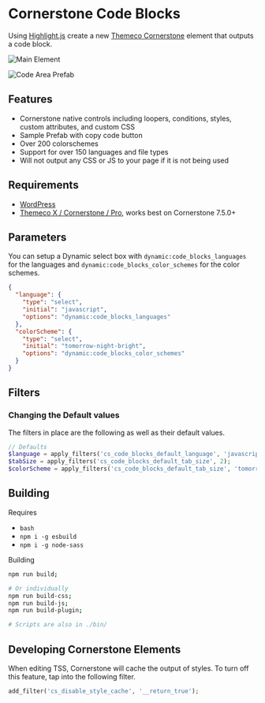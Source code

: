 # Cornerstone Code Blocks

Using [Highlight.js](https://github.com/highlightjs/highlight.js) create a new [Themeco Cornerstone](https://theme.co/pro) element that outputs a code block.

![Main Element](https://raw.githubusercontent.com/chuckfairy/cornerstone-code-blocks/master/screenshots/main_element.png)

![Code Area Prefab](https://raw.githubusercontent.com/chuckfairy/cornerstone-code-blocks/master/screenshots/code_area_prefab.png)


## Features

- Cornerstone native controls including loopers, conditions, styles, custom attributes, and custom CSS
- Sample Prefab with copy code button
- Over 200 colorschemes
- Support for over 150 languages and file types
- Will not output any CSS or JS to your page if it is not being used


## Requirements

- [WordPress](https://wordpress.com)
- [Themeco X / Cornerstone / Pro](https://theme.co), works best on Cornerstone 7.5.0+


## Parameters

You can setup a Dynamic select box with `dynamic:code_blocks_languages` for the languages and `dynamic:code_blocks_color_schemes` for the color schemes.

```json
{
  "language": {
    "type": "select",
    "initial": "javascript",
    "options": "dynamic:code_blocks_languages"
  },
  "colorScheme": {
    "type": "select",
    "initial": "tomorrow-night-bright",
    "options": "dynamic:code_blocks_color_schemes"
  }
}
```

## Filters

### Changing the Default values

The filters in place are the following as well as their default values.

```php
// Defaults
$language = apply_filters('cs_code_blocks_default_language', 'javascript');
$tabSize = apply_filters('cs_code_blocks_default_tab_size', 2);
$colorScheme = apply_filters('cs_code_blocks_default_tab_size', 'tomorrow-night-bright');
```

## Building

Requires

- `bash`
- `npm i -g esbuild`
- `npm i -g node-sass`

Building

```sh
npm run build;

# Or individually
npm run build-css;
npm run build-js;
npm run build-plugin;

# Scripts are also in ./bin/
```

## Developing Cornerstone Elements

When editing TSS, Cornerstone will cache the output of styles. To turn off this feature, tap into the following filter.

```php
add_filter('cs_disable_style_cache', '__return_true');
```
